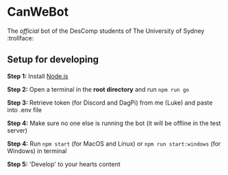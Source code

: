 # CanWeBot
The _official_ bot of the DesComp students of The University of Sydney :trollface:

## Setup for developing
**Step 1:** Install [Node.js](https://nodejs.org/en/)

**Step 2:** Open a terminal in the **root directory** and run `npm run go`

**Step 3:** Retrieve token (for Discord and DagPi) from me (Luke) and paste into .env file

**Step 4:** Make sure no one else is running the bot (it will be offline in the test server)

**Step 4:** Run `npm start` (for MacOS and Linux) or `npm run start:windows` (for Windows) in terminal

**Step 5:** 'Develop' to your hearts content
